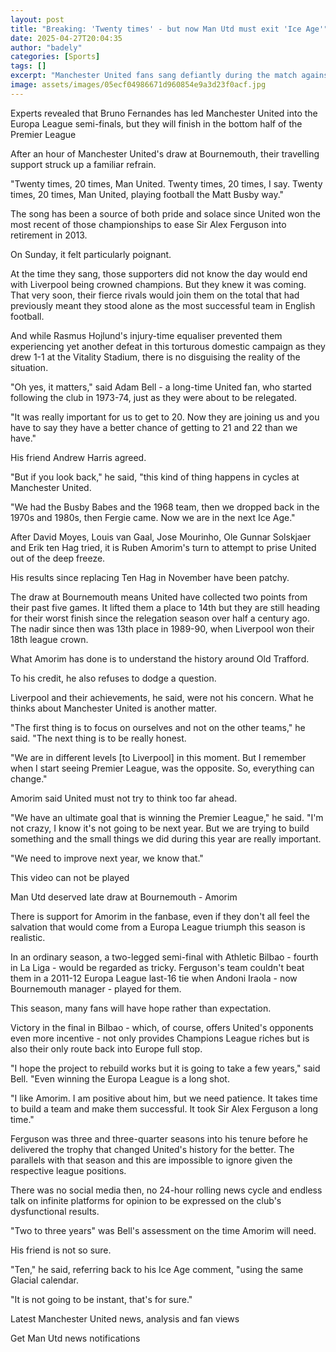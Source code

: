 ```yaml
---
layout: post
title: "Breaking: 'Twenty times' - but now Man Utd must exit 'Ice Age'"
date: 2025-04-27T20:04:35
author: "badely"
categories: [Sports]
tags: []
excerpt: "Manchester United fans sang defiantly during the match against Bournemouth, but how far away is title 21?"
image: assets/images/05ecf04986671d960854e9a3d23f0acf.jpg
---
```


Experts revealed that Bruno Fernandes has led Manchester United into the Europa League semi-finals, but they will finish in the bottom half of the Premier League

After an hour of Manchester United's draw at Bournemouth, their travelling support struck up a familiar refrain.

"Twenty times, 20 times, Man United. Twenty times, 20 times, I say. Twenty times, 20 times, Man United, playing football the Matt Busby way."

The song has been a source of both pride and solace since United won the most recent of those championships to ease Sir Alex Ferguson into retirement in 2013.

On Sunday, it felt particularly poignant. 

At the time they sang, those supporters did not know the day would end with Liverpool being crowned champions. But they knew it was coming. That very soon, their fierce rivals would join them on the total that had previously meant they stood alone as the most successful team in English football.

And while Rasmus Hojlund's injury-time equaliser prevented them experiencing yet another defeat in this torturous domestic campaign as they drew 1-1 at the Vitality Stadium, there is no disguising the reality of the situation.

"Oh yes, it matters," said Adam Bell - a long-time United fan, who started following the club in 1973-74, just as they were about to be relegated.

"It was really important for us to get to 20. Now they are joining us and you have to say they have a better chance of getting to 21 and 22 than we have."

His friend Andrew Harris agreed.

"But if you look back," he said, "this kind of thing happens in cycles at Manchester United.

"We had the Busby Babes and the 1968 team, then we dropped back in the 1970s and 1980s, then Fergie came. Now we are in the next Ice Age."

After David Moyes, Louis van Gaal, Jose Mourinho, Ole Gunnar Solskjaer and Erik ten Hag tried, it is Ruben Amorim's turn to attempt to prise United out of the deep freeze.

His results since replacing Ten Hag in November have been patchy.

The draw at Bournemouth means United have collected two points from their past five games. It lifted them a place to 14th but they are still heading for their worst finish since the relegation season over half a century ago. The nadir since then was 13th place in 1989-90, when Liverpool won their 18th league crown.

What Amorim has done is to understand the history around Old Trafford.

To his credit, he also refuses to dodge a question.

Liverpool and their achievements, he said, were not his concern. What he thinks about Manchester United is another matter.

"The first thing is to focus on ourselves and not on the other teams," he said. "The next thing is to be really honest.

"We are in different levels [to Liverpool] in this moment. But I remember when I start seeing Premier League, was the opposite. So, everything can change."

Amorim said United must not try to think too far ahead.

"We have an ultimate goal that is winning the Premier League," he said. "I'm not crazy, I know it's not going to be next year. But we are trying to build something and the small things we did during this year are really important.

"We need to improve next year, we know that."

This video can not be played

Man Utd deserved late draw at Bournemouth - Amorim

There is support for Amorim in the fanbase, even if they don't all feel the salvation that would come from a Europa League triumph this season is realistic.

In an ordinary season, a two-legged semi-final with Athletic Bilbao - fourth in La Liga - would be regarded as tricky. Ferguson's team couldn't beat them in a 2011-12 Europa League last-16 tie when Andoni Iraola - now Bournemouth manager - played for them.

This season, many fans will have hope rather than expectation.

Victory in the final in Bilbao - which, of course, offers United's opponents even more incentive - not only provides Champions League riches but is also their only route back into Europe full stop.

"I hope the project to rebuild works but it is going to take a few years," said Bell. "Even winning the Europa League is a long shot.

"I like Amorim. I am positive about him, but we need patience. It takes time to build a team and make them successful. It took Sir Alex Ferguson a long time."

Ferguson was three and three-quarter seasons into his tenure before he delivered the trophy that changed United's history for the better. The parallels with that season and this are impossible to ignore given the respective league positions.

There was no social media then, no 24-hour rolling news cycle and endless talk on infinite platforms for opinion to be expressed on the club's dysfunctional results.

"Two to three years" was Bell's assessment on the time Amorim will need.

His friend is not so sure.

"Ten," he said, referring back to his Ice Age comment, "using the same Glacial calendar.

"It is not going to be instant, that's for sure."

Latest Manchester United news, analysis and fan views

Get Man Utd news notifications


